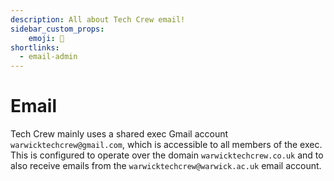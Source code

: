 ```yaml
---
description: All about Tech Crew email!
sidebar_custom_props:
    emoji: 📧
shortlinks:
  - email-admin
---
```


# Email
Tech Crew mainly uses a shared exec Gmail account `warwicktechcrew@gmail.com`, which is accessible to all members of the
exec. This is configured to operate over the domain `warwicktechcrew.co.uk` and to also receive emails from the 
`warwicktechcrew@warwick.ac.uk` email account.